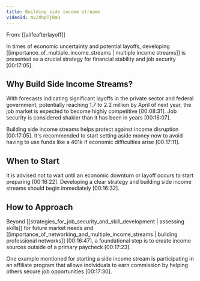 ```yaml
---
title: Building side income streams
videoId: mv2XhpTjBaQ
---
```


From: [[alifeafterlayoff]] <br/> 

In times of economic uncertainty and potential layoffs, developing [[importance_of_multiple_income_streams | multiple income streams]] is presented as a crucial strategy for financial stability and job security <a class="yt-timestamp" data-t="00:17:05">[00:17:05]</a>.

## Why Build Side Income Streams?

With forecasts indicating significant layoffs in the private sector and federal government, potentially reaching 1.7 to 2.2 million by April of next year, the job market is expected to become highly competitive <a class="yt-timestamp" data-t="00:8:31">[00:08:31]</a>. Job security is considered shakier than it has been in years <a class="yt-timestamp" data-t="00:16:07">[00:16:07]</a>.

Building side income streams helps protect against income disruption <a class="yt-timestamp" data-t="00:17:05">[00:17:05]</a>. It's recommended to start setting aside money now to avoid having to use funds like a 401k if economic difficulties arise <a class="yt-timestamp" data-t="00:17:11">[00:17:11]</a>.

## When to Start

It is advised not to wait until an economic downturn or layoff occurs to start preparing <a class="yt-timestamp" data-t="00:16:22">[00:16:22]</a>. Developing a clear strategy and building side income streams should begin immediately <a class="yt-timestamp" data-t="00:16:32">[00:16:32]</a>.

## How to Approach

Beyond [[strategies_for_job_security_and_skill_development | assessing skills]] for future market needs and [[importance_of_networking_and_multiple_income_streams | building professional networks]] <a class="yt-timestamp" data-t="00:16:47">[00:16:47]</a>, a foundational step is to create income sources outside of a primary paycheck <a class="yt-timestamp" data-t="00:17:23">[00:17:23]</a>.

One example mentioned for starting a side income stream is participating in an affiliate program that allows individuals to earn commission by helping others secure job opportunities <a class="yt-timestamp" data-t="00:17:30">[00:17:30]</a>.